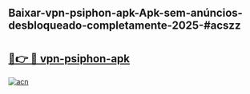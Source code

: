 ## Baixar-vpn-psiphon-apk-Apk-sem-anúncios-desbloqueado-completamente-2025-#acszz

# <h2><a href="https://ainizakaria.my?title=vpn-psiphon-apk&ref=22M">🔗👉 🔴 vpn-psiphon-apk</a></h2>

[![acn](https://github.com/user-attachments/assets/0f9c940e-d8b0-45ae-aac7-cd30a18b3e1c)](https://ainizakaria.my?title=vpn-psiphon-apk&ref=22M)

